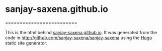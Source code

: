 # sanjay-saxena.github.io
=========================

This is the html behind [sanjay-saxena.github.io](https://sanjay-saxena.github.io).  It was generated from the code
in http://github.com/sanjay-saxena/sanjay-saxena using the [Hugo](http://hugo.spf13.com)
static site generator.